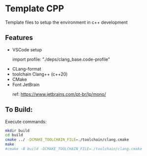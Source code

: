 # Template CPP
Template files to setup the environment in c++ development

## Features
- VSCode setup<p>
   import profile: "./deps/clang_base.code-profile"
- CLang-format
- toolchain Clang++ (c++20)
- CMake
- Font JetBrain <p>
   ref: https://www.jetbrains.com/pt-br/lp/mono/

## To Build:

Execute commands:
```bash
mkdir build
cd build
cmake ../ -DCMAKE_TOOLCHAIN_FILE=./toolchain/clang.cmake
make
#cmake -B build -DCMAKE_TOOLCHAIN_FILE=./toolchain/clang.cmake
```
